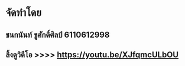 # จัดทำโดย
## ชนกนันท์ ชูศักดิ์ศิลป์ 6110612998

## ลิ้งดูวิดีโอ  >>>> https://youtu.be/XJfqmcULbOU
